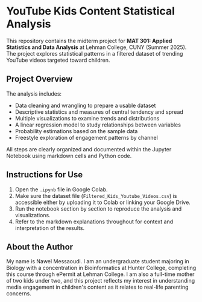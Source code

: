 # YouTube Kids Content Statistical Analysis

This repository contains the midterm project for **MAT 301: Applied Statistics and Data Analysis** at Lehman College, CUNY (Summer 2025). The project explores statistical patterns in a filtered dataset of trending YouTube videos targeted toward children.

## Project Overview

The analysis includes:
- Data cleaning and wrangling to prepare a usable dataset
- Descriptive statistics and measures of central tendency and spread
- Multiple visualizations to examine trends and distributions
- A linear regression model to study relationships between variables
- Probability estimations based on the sample data
- Freestyle exploration of engagement patterns by channel

All steps are clearly organized and documented within the Jupyter Notebook using markdown cells and Python code.

## Instructions for Use

1. Open the `.ipynb` file in Google Colab.
2. Make sure the dataset file (`Filtered_Kids_Youtube_Videos.csv`) is accessible either by uploading it to Colab or linking your Google Drive.
3. Run the notebook section by section to reproduce the analysis and visualizations.
4. Refer to the markdown explanations throughout for context and interpretation of the results.

## About the Author

My name is Nawel Messaoudi. I am an undergraduate student majoring in Biology with a concentration in Bioinformatics at Hunter College, completing this course through ePermit at Lehman College. I am also a full-time mother of two kids under two, and this project reflects my interest in understanding media engagement in children's content as it relates to real-life parenting concerns.
